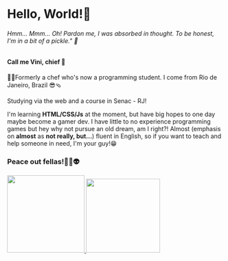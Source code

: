 <h1>Hello, World!👋</h1>

<h6><i>Hmm... Mmm... Oh! Pardon me, I was absorbed in thought. To be honest, I'm in a bit of a pickle."</i> 🧅</h6>

<h4>Call me Vini, chief 🫡</h4>

👨‍🍳Formerly a chef who's now a programming student. I come from Rio de Janeiro, Brazil 😎🩴
 
 Studying via the web and a course in Senac - RJ!

I'm learning **HTML/CSS/Js** at the moment, but have big hopes to one day maybe become a gamer dev.
I have little to no experience programming games but hey why not pursue an old dream, am I right?! 
Almost (emphasis on **almost** as **not really, but...**) fluent in English, so if you want to teach and help someone in need, I'm your guy!😁

<h3>Peace out fellas!✌🏻👽</h3>

<a href="https://github.com/zoomviex">
  <img height="180em" src="https://github-readme-stats.vercel.app/api?username=zoomviex&count_private=true&theme=dracula&show_icons=true" />
  <img height="172em" src="https://github-readme-stats.vercel.app/api/top-langs/?username=zoomviex&theme=dracula&layout=compact" />
</a>
